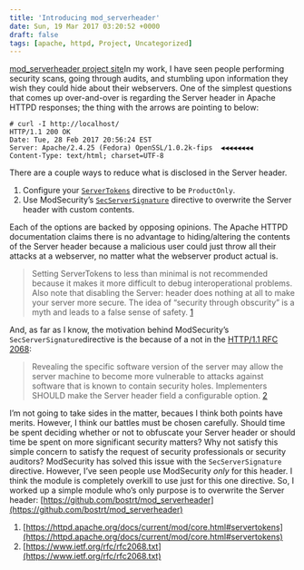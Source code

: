 ```yaml
---
title: 'Introducing mod_serverheader'
date: Sun, 19 Mar 2017 03:20:52 +0000
draft: false
tags: [apache, httpd, Project, Uncategorized]
---
```


[mod_serverheader project site](https://github.com/bostrt/mod_serverheader)In my work, I have seen people performing security scans, going through audits, and stumbling upon information they wish they could hide about their webservers. One of the simplest questions that comes up over-and-over is regarding the Server header in Apache HTTPD responses; the thing with the arrows are pointing to below:

    # curl -I http://localhost/
    HTTP/1.1 200 OK
    Date: Tue, 28 Feb 2017 20:56:24 EST
    Server: Apache/2.4.25 (Fedora) OpenSSL/1.0.2k-fips  ◀◀◀◀◀◀◀◀
    Content-Type: text/html; charset=UTF-8
    

There are a couple ways to reduce what is disclosed in the Server header.

1.  Configure your [`ServerTokens`](https://httpd.apache.org/docs/current/mod/core.html#servertokens) directive to be `ProductOnly`.
2.  Use ModSecurity’s [`SecServerSignature`](https://github.com/SpiderLabs/ModSecurity/wiki/Reference-Manual#SecServerSignature) directive to overwrite the Server header with custom contents.

Each of the options are backed by opposing opinions. The Apache HTTPD documentation claims there is no advantage to hiding/altering the contents of the Server header because a malicious user could just throw all their attacks at a webserver, no matter what the webserver product actual is.

> Setting ServerTokens to less than minimal is not recommended because it makes it more difficult to debug interoperational problems. Also note that disabling the Server: header does nothing at all to make your server more secure. The idea of “security through obscurity” is a myth and leads to a false sense of safety. [1](https://httpd.apache.org/docs/current/mod/core.html#servertokens)

And, as far as I know, the motivation behind ModSecurity’s `SecServerSignature`directive is the because of a not in the [HTTP/1.1 RFC 2068](https://www.ietf.org/rfc/rfc2068.txt):

> Revealing the specific software version of the server may allow the server machine to become more vulnerable to attacks against software that is known to contain security holes. Implementers SHOULD make the Server header field a configurable option. [2](https://www.ietf.org/rfc/rfc2068.txt)

I’m not going to take sides in the matter, becaues I think both points have merits. However, I think our battles must be chosen carefully. Should time be spent deciding whether or not to obfuscate your Server header or should time be spent on more significant security matters? Why not satisfy this simple concern to satisfy the request of security professionals or security auditors? ModSecurity has solved this issue with the `SecServerSignature` directive. However, I’ve seen people use ModSecurity _only_ for this header. I think the module is completely overkill to use just for this one directive. So, I worked up a simple module who’s only purpose is to overwrite the Server header: [https://github.com/bostrt/mod_serverheader](https://github.com/bostrt/mod_serverheader)

1.  [https://httpd.apache.org/docs/current/mod/core.html#servertokens](https://httpd.apache.org/docs/current/mod/core.html#servertokens)
2.  [https://www.ietf.org/rfc/rfc2068.txt](https://www.ietf.org/rfc/rfc2068.txt)